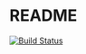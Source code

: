 # README #

[![Build Status](http://skelter.inf.ed.ac.uk:8080/job/Executor/badge/icon)](http://skelter.inf.ed.ac.uk:8080/job/Executor/)